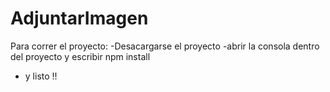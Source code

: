 # AdjuntarImagen

Para correr el proyecto:
-Desacargarse el proyecto
-abrir la consola dentro del proyecto y escribir npm install
- y listo !!

